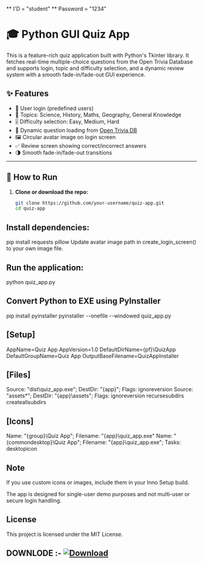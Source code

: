
** I'D = "student"
** Password = "1234"


# 🎓 Python GUI Quiz App

This is a feature-rich quiz application built with Python's Tkinter library. It fetches real-time multiple-choice questions from the Open Trivia Database and supports login, topic and difficulty selection, and a dynamic review system with a smooth fade-in/fade-out GUI experience.

## ✨ Features

- 👤 User login (predefined users)
- 🧠 Topics: Science, History, Maths, Geography, General Knowledge
- 🎚️ Difficulty selection: Easy, Medium, Hard
- 🔄 Dynamic question loading from [Open Trivia DB](https://opentdb.com)
- 🖼️ Circular avatar image on login screen
- ✅ Review screen showing correct/incorrect answers
- 🌗 Smooth fade-in/fade-out transitions

---

## 🚀 How to Run

1. **Clone or download the repo:**
   ```bash
   git clone https://github.com/your-username/quiz-app.git
   cd quiz-app
## Install dependencies:
pip install requests pillow
Update avatar image path in create_login_screen() to your own image file.

## Run the application:
python quiz_app.py

## Convert Python to EXE using PyInstaller
pip install pyinstaller
pyinstaller --onefile --windowed quiz_app.py

## [Setup]
AppName=Quiz App
AppVersion=1.0
DefaultDirName={pf}\QuizApp
DefaultGroupName=Quiz App
OutputBaseFilename=QuizAppInstaller

## [Files]
Source: "dist\quiz_app.exe"; DestDir: "{app}"; Flags: ignoreversion
Source: "assets\*"; DestDir: "{app}\assets"; Flags: ignoreversion recursesubdirs createallsubdirs

## [Icons]
Name: "{group}\Quiz App"; Filename: "{app}\quiz_app.exe"
Name: "{commondesktop}\Quiz App"; Filename: "{app}\quiz_app.exe"; Tasks: desktopicon

## Note
If you use custom icons or images, include them in your Inno Setup build.

The app is designed for single-user demo purposes and not multi-user or secure login handling.

## License
This project is licensed under the MIT License.

## DOWNLODE :- [![Download](https://img.shields.io/badge/Download-Quiz_3-blue.svg)](https://github.com/Satyam-vohra/Quiz_program/releases/download/Quiz_3/Quiz.exe)


